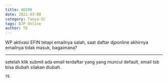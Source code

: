 ```yaml
---
title: 46599
date: 2021-03-08
category: Tanya-SC
tags: DJP Online
author: YE
---
```


WP aktivasi EFIN tetapi emailnya salah, saat daftar djponline akhirnya emailnya tidak masuk, bagaimana?

---

setelah klik submit ada email terdaftar yang yang muncul default, email tsb bisa diubah silakan diubah.

`YE`
